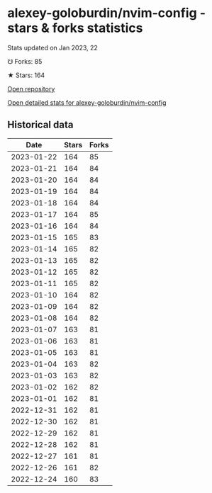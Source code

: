 # alexey-goloburdin/nvim-config - stars & forks statistics

Stats updated on Jan 2023, 22

☋ Forks: 85

★ Stars: 164

[Open repository](https://github.com/alexey-goloburdin/nvim-config)

[Open detailed stats for alexey-goloburdin/nvim-config](https://reviewgithub.com/rep/alexey-goloburdin/nvim-config)

## Historical data
| Date | Stars | Forks |
|------|-------|-------|
| 2023-01-22 | 164 | 85 | 
| 2023-01-21 | 164 | 84 | 
| 2023-01-20 | 164 | 84 | 
| 2023-01-19 | 164 | 84 | 
| 2023-01-18 | 164 | 84 | 
| 2023-01-17 | 164 | 85 | 
| 2023-01-16 | 164 | 84 | 
| 2023-01-15 | 165 | 83 | 
| 2023-01-14 | 165 | 82 | 
| 2023-01-13 | 165 | 82 | 
| 2023-01-12 | 165 | 82 | 
| 2023-01-11 | 165 | 82 | 
| 2023-01-10 | 164 | 82 | 
| 2023-01-09 | 164 | 82 | 
| 2023-01-08 | 164 | 82 | 
| 2023-01-07 | 163 | 81 | 
| 2023-01-06 | 163 | 81 | 
| 2023-01-05 | 163 | 81 | 
| 2023-01-04 | 163 | 82 | 
| 2023-01-03 | 163 | 82 | 
| 2023-01-02 | 162 | 82 | 
| 2023-01-01 | 162 | 81 | 
| 2022-12-31 | 162 | 81 | 
| 2022-12-30 | 162 | 81 | 
| 2022-12-29 | 162 | 81 | 
| 2022-12-28 | 162 | 81 | 
| 2022-12-27 | 161 | 81 | 
| 2022-12-26 | 161 | 82 | 
| 2022-12-24 | 160 | 83 | 

